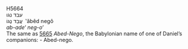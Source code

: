 <body>
  <p>H5664<br>  עבד נגו  <br> עֲבֵד נֶגוֹ  ‎  ‛ăbêd negô  <br><i>ab-ade‘</i> <i>neg-o‘ </i><br>The same as <a href="h5665.htm">5665</a>  <i>Abed-Nego</i>, the Babylonian name of one of Daniel’s companions: - Abed-nego.<br></p>
 </body>
